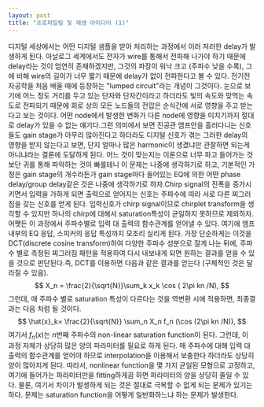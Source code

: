 ```yaml
---
layout: post
title: "프로파일링 및 재생 아이디어 (1)"
---
```


디지털 세상에서는 어떤 디지털 샘플을 받아 처리하는 과정에서 이러 저러한 delay가 발생하게 된다. 아날로그 세계에서도 전자가 wire를 통해서 전파해 나가야 하기 때문에 delay라는 것이 엄연히 존재하겠지만, 그것의 파장이 워낙 크고 (주파수 낮을 수록), 그에 비해 wire의 길이가 너무 짧기 때문에 delay가 없이 전파한다고 볼 수 있다. 전기전자공학을 처음 배울 때에 등장하는 "lumped circuit"라는 개념이 그것이다. 눈으로 보기에 어느 정도 거리를 두고 있는 단자와 단자간이라고 하더라도 빛의 속도와 맞먹는 속도로 전파되기 때문에 회로 상의 모든 노드들의 전압은 순식간에 서로 영향을 주고 받는다고 보는 것이다. 어떤 node에서 발생한 변화가 다른 node에 영향을 미치기까지 절대로 delay가 있을 수 없는 얘기다.그런 의미에서 보면 진공관 앰프안을 흘러다니는 신호들도 gain stage가 아무리 많아진다고 하더라도 디지털 신호가 겪는 그러한 delay의 영향을 받지 않는다고 보면, 단지 얼마나 많은 harmonic이 생겼냐만 관찰하면 되는게 아니냐라는 결론에 도달하게 된다. 어느 것이 맞는지는 이론으로 너무 파고 들어가는 것보단 귀를 통해 파악하는 것이 빠를테니 이 문제는 나중에 생각하기로 하고, 기본적인 가정은 gain stage의 개수라든가 gain stage마다 들어있는 EQ에 의한 어떤 phase delay/group delay같은 것은 나중에 생각하기로 하자.Chirp signal의 진폭을 증가시키면서 입력을 가하게 되면 출력으로 얻어지는 신호는 주파수에 따라 서로 다른 찌그러짐을 갖는 신호를 얻게 된다. 입력신호가 chirp signal이므로 chirplet transform을 생각할 수 있지만 하나의 chirp에 대해서 saturation특성이 균일하지 못하므로 제외하자. 어쨋든 이 과정에서 주파수별로 입력 대 출력의 함수관계를 얻어낼 수 있다. 여기에 앰프 내부의 EQ 응답, 스피커의 응답 특성까지 모조리 실리게 된다. 가장 단순하게는 이것을 DCT(discrete cosine transform)하여 다양한 주파수 성분으로 잘게 나눈 뒤에, 주파수 별로 측정된 찌그러짐 패턴을 적용하여 다시 내보내게 되면 원하는 결과를 얻을 수 있을 것으로 판단된다.즉, DCT를 이용하면 다음과 같은 결과를 얻는다 (구체적인 것은 달라질 수 있음).$$ X_n = \frac{2}{\sqrt{N}}\sum_k x_k \cos ( 2\pi kn /N), $$그런데, 매 주파수 별로 saturation 특성이 다르다는 것을 역변환 시에 적용하면, 최종결과는 다음 처럼 될 것이다. $$ \hat{x}_k= \frac{2}{\sqrt{N}} \sum_n X_n f_n (\cos (2\pi kn /N)), $$여기서 $f_n (x)$는 $n$번째 주파수의 non-linear saturation function이 된다. 그런데, 이 과정 자체가 상당히 많은 양의 파라미터를 필요로 하게 된다. 매 주파수에 대해 입력 대 출력의 함수관계를 얻어야 하므로 interpolation을 이용해서 보충한다 하더라도 상당히 양이 많아지게 된다. 따라서, nonlinear function을 몇 가지 균일된 모형으로 고정하고, 여기에 들어가는 파라미터만을 fitting하게끔 하면 파라미터의 양을 상당히 줄일 수 있다. 물론, 여기서 차이가 발생하게 되는 것은 절대로 극복할 수 없게 되는 문제가 있기는 하다. 문제는 saturation function을 어떻게 일반화하느냐 하는 문제가 발생한다. 

